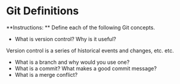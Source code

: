 # Git Definitions

**Instructions: ** Define each of the following Git concepts.

* What is version control?  Why is it useful?

Version control is a series of historical events and changes, etc. etc.

* What is a branch and why would you use one?
* What is a commit? What makes a good commit message?
* What is a merge conflict?

